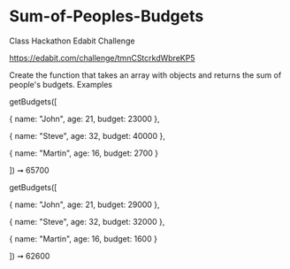 # Sum-of-Peoples-Budgets

Class Hackathon Edabit Challenge

https://edabit.com/challenge/tmnCStcrkdWbreKP5

Create the function that takes an array with objects and returns the sum of people's budgets.
Examples

getBudgets([

  { name: "John", age: 21, budget: 23000 },
  
  { name: "Steve",  age: 32, budget: 40000 },
  
  { name: "Martin",  age: 16, budget: 2700 }
  
]) ➞ 65700

getBudgets([

  { name: "John",  age: 21, budget: 29000 },
  
  { name: "Steve",  age: 32, budget: 32000 },
  
  { name: "Martin",  age: 16, budget: 1600 }
  
]) ➞ 62600
